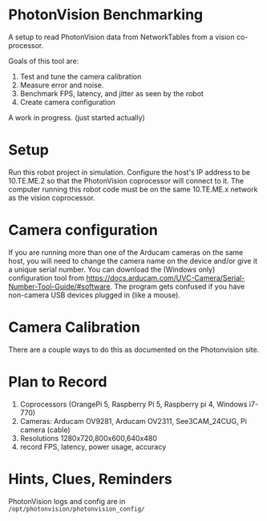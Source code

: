# PhotonVision Benchmarking

A setup to read PhotonVision data from NetworkTables from a vision co-processor. 

Goals of this tool are:
1. Test and tune the camera calibration
2. Measure error and noise.
3. Benchmark FPS, latency, and jitter as seen by the robot
4. Create camera configuration

A work in progress. (just started actually)

# Setup

Run this robot project in simulation. Configure the host's IP address to be 10.TE.ME.2 so that the PhotonVision coprocessor will connect to it. The computer running this robot code must be on the same 10.TE.ME.x network as the vision coprocessor. 

# Camera configuration

If you are running more than one of the Arducam cameras on the same host, you will need to change the camera name on the device and/or give it a unique serial number. You can download the (Windows only) configuration tool from <https://docs.arducam.com/UVC-Camera/Serial-Number-Tool-Guide/#software>. The program gets confused if you have non-camera USB devices plugged in (like a mouse).

# Camera Calibration

There are a couple ways to do this as documented on the Photonvision site. 

# Plan to Record
  1. Coprocessors (OrangePi 5, Raspberry Pi 5, Raspberry pi 4, Windows i7-770)
  2. Cameras: Arducam OV9281, Arducam OV2311, See3CAM_24CUG, Pi camera (cable)
  3. Resolutions 1280x720,800x600,640x480
  4. record FPS, latency, power usage, accuracy


  # Hints, Clues, Reminders

   PhotonVision logs and config are in `/opt/photonvision/photonvision_config/`